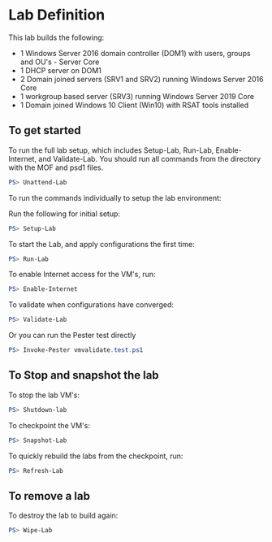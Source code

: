 # Lab Definition

This lab builds the following:

* 1 Windows Server 2016 domain controller (DOM1) with users, groups and OU's - Server Core
* 1 DHCP server on DOM1
* 2 Domain joined servers (SRV1 and SRV2) running Windows Server 2016 Core
* 1 workgroup based server (SRV3) running Windows Server 2019 Core
* 1 Domain joined Windows 10 Client (Win10) with RSAT tools installed

## To get started

To run the full lab setup, which includes Setup-Lab, Run-Lab, Enable-Internet, and Validate-Lab. You should run all commands from the directory with the MOF and psd1 files.

```powershell
PS> Unattend-Lab
```

To run the commands individually to setup the lab environment:

Run the following for initial setup:

```powershell
PS> Setup-Lab
```

To start the Lab, and apply configurations the first time:

```powershell
PS> Run-Lab
```

To enable Internet access for the VM's, run:

```powershell
PS> Enable-Internet
```

To validate when configurations have converged:

```powershell
PS> Validate-Lab
```

Or you can run the Pester test directly

```powershell
PS> Invoke-Pester vmvalidate.test.ps1
```

## To Stop and snapshot the lab

To stop the lab VM's:

```powershell
PS> Shutdown-lab
```

To checkpoint the VM's:

```powershell
PS> Snapshot-Lab
```

To quickly rebuild the labs from the checkpoint, run:

```powershell
PS> Refresh-Lab
```

## To remove a lab

To destroy the lab to build again:

```powershell
PS> Wipe-Lab
```
